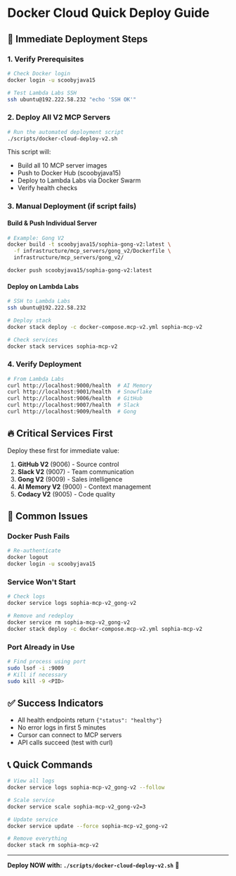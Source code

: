 # Docker Cloud Quick Deploy Guide

## 🚀 Immediate Deployment Steps

### 1. Verify Prerequisites
```bash
# Check Docker login
docker login -u scoobyjava15

# Test Lambda Labs SSH
ssh ubuntu@192.222.58.232 "echo 'SSH OK'"
```

### 2. Deploy All V2 MCP Servers
```bash
# Run the automated deployment script
./scripts/docker-cloud-deploy-v2.sh
```

This script will:
- Build all 10 MCP server images
- Push to Docker Hub (scoobyjava15)
- Deploy to Lambda Labs via Docker Swarm
- Verify health checks

### 3. Manual Deployment (if script fails)

#### Build & Push Individual Server
```bash
# Example: Gong V2
docker build -t scoobyjava15/sophia-gong-v2:latest \
  -f infrastructure/mcp_servers/gong_v2/Dockerfile \
  infrastructure/mcp_servers/gong_v2/

docker push scoobyjava15/sophia-gong-v2:latest
```

#### Deploy on Lambda Labs
```bash
# SSH to Lambda Labs
ssh ubuntu@192.222.58.232

# Deploy stack
docker stack deploy -c docker-compose.mcp-v2.yml sophia-mcp-v2

# Check services
docker stack services sophia-mcp-v2
```

### 4. Verify Deployment
```bash
# From Lambda Labs
curl http://localhost:9000/health  # AI Memory
curl http://localhost:9001/health  # Snowflake
curl http://localhost:9006/health  # GitHub
curl http://localhost:9007/health  # Slack
curl http://localhost:9009/health  # Gong
```

## 🔥 Critical Services First

Deploy these first for immediate value:

1. **GitHub V2** (9006) - Source control
2. **Slack V2** (9007) - Team communication
3. **Gong V2** (9009) - Sales intelligence
4. **AI Memory V2** (9000) - Context management
5. **Codacy V2** (9005) - Code quality

## 🚨 Common Issues

### Docker Push Fails
```bash
# Re-authenticate
docker logout
docker login -u scoobyjava15
```

### Service Won't Start
```bash
# Check logs
docker service logs sophia-mcp-v2_gong-v2

# Remove and redeploy
docker service rm sophia-mcp-v2_gong-v2
docker stack deploy -c docker-compose.mcp-v2.yml sophia-mcp-v2
```

### Port Already in Use
```bash
# Find process using port
sudo lsof -i :9009
# Kill if necessary
sudo kill -9 <PID>
```

## ✅ Success Indicators

- All health endpoints return `{"status": "healthy"}`
- No error logs in first 5 minutes
- Cursor can connect to MCP servers
- API calls succeed (test with curl)

## 📞 Quick Commands

```bash
# View all logs
docker service logs sophia-mcp-v2_gong-v2 --follow

# Scale service
docker service scale sophia-mcp-v2_gong-v2=3

# Update service
docker service update --force sophia-mcp-v2_gong-v2

# Remove everything
docker stack rm sophia-mcp-v2
```

---

**Deploy NOW with: `./scripts/docker-cloud-deploy-v2.sh`** 🚀
